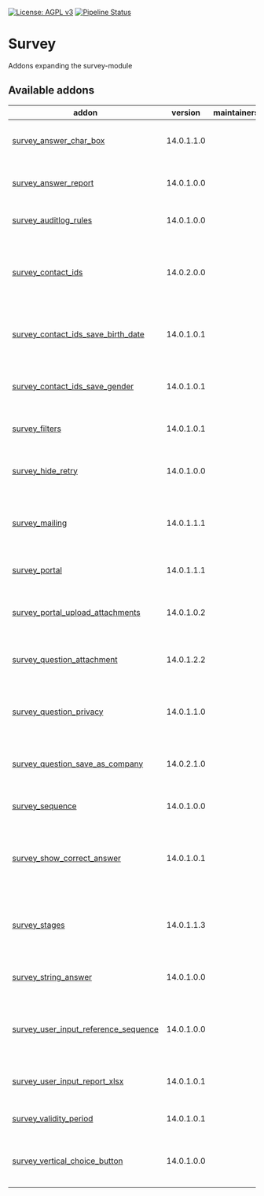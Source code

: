 [![License: AGPL v3](https://img.shields.io/badge/License-AGPL%20v3-blue.svg)](https://www.gnu.org/licenses/agpl-3.0)
[![Pipeline Status](https://gitlab.com/tawasta/odoo/survey/badges/14.0-dev/pipeline.svg)](https://gitlab.com/tawasta/odoo/survey/-/pipelines/)

Survey
======
Addons expanding the survey-module

[//]: # (addons)

Available addons
----------------
addon | version | maintainers | summary
--- | --- | --- | ---
[survey_answer_char_box](survey_answer_char_box/) | 14.0.1.1.0 |  | Allows scoring a single line text answer
[survey_answer_report](survey_answer_report/) | 14.0.1.0.0 |  | Print an pdf report from survey answer
[survey_auditlog_rules](survey_auditlog_rules/) | 14.0.1.0.0 |  | Adds audit log rules for surveys
[survey_contact_ids](survey_contact_ids/) | 14.0.2.0.0 |  | Add multiple contacts to view and receive mails from survey answer
[survey_contact_ids_save_birth_date](survey_contact_ids_save_birth_date/) | 14.0.1.0.1 |  | Save survey answer as partner or contact birth date
[survey_contact_ids_save_gender](survey_contact_ids_save_gender/) | 14.0.1.0.1 |  | Save survey answer as partner or contact gender
[survey_filters](survey_filters/) | 14.0.1.0.1 |  | Order Surveys by sequence
[survey_hide_retry](survey_hide_retry/) | 14.0.1.0.0 |  | Ability to hide "Retry" button after Survey completion
[survey_mailing](survey_mailing/) | 14.0.1.1.1 |  | Send emails to survey user partners via chatter
[survey_portal](survey_portal/) | 14.0.1.1.1 |  | Ability to view survey answers in portal
[survey_portal_upload_attachments](survey_portal_upload_attachments/) | 14.0.1.0.2 |  | Upload attachments to surveys from portal
[survey_question_attachment](survey_question_attachment/) | 14.0.1.2.2 |  | Adds a new question type 'attachment' to survey
[survey_question_privacy](survey_question_privacy/) | 14.0.1.1.0 |  | Ability to add privacies as questions to survey
[survey_question_save_as_company](survey_question_save_as_company/) | 14.0.2.1.0 |  | Save the user's answer as its company name
[survey_sequence](survey_sequence/) | 14.0.1.0.0 |  | Order Surveys by sequence
[survey_show_correct_answer](survey_show_correct_answer/) | 14.0.1.0.1 |  | Adds an option to show correct answers after the survey
[survey_stages](survey_stages/) | 14.0.1.1.3 |  | Ability to edit survey answers and send mail based on stages
[survey_string_answer](survey_string_answer/) | 14.0.1.0.0 |  | Save each answer value as string
[survey_user_input_reference_sequence](survey_user_input_reference_sequence/) | 14.0.1.0.0 |  | Give survey answers a unique reference with sequence
[survey_user_input_report_xlsx](survey_user_input_report_xlsx/) | 14.0.1.0.1 |  | Print an xlsx report from survey user inputs
[survey_validity_period](survey_validity_period/) | 14.0.1.0.1 |  | Survey: period of qualification
[survey_vertical_choice_button](survey_vertical_choice_button/) | 14.0.1.0.0 |  | Ability to align survey choice buttons vertically

[//]: # (end addons)
